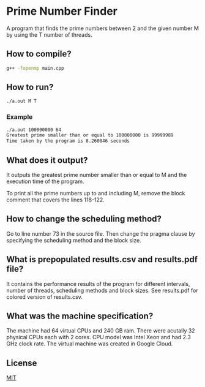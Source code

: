 # Prime Number Finder

A program that finds the prime numbers between 2 and the given number M by using the T number of threads.

## How to compile?

```bash
g++ -fopenmp main.cpp
```

## How to run?

```bash
./a.out M T
```

### Example

```bash
./a.out 100000000 64
Greatest prime smaller than or equal to 100000000 is 99999989
Time taken by the program is 8.260846 seconds
```

## What does it output?

It outputs the greatest prime number smaller than or equal to M and the execution time of the program.

To print all the prime numbers up to and including M, remove the block comment that covers the lines 118-122. 


## How to change the scheduling method?

Go to line number 73 in the source file. Then change the pragma clause by specifying the scheduling method and the block size. 

## What is prepopulated results.csv and results.pdf file?

It contains the performance results of the program for different intervals, number of threads, scheduling methods and block sizes. See results.pdf for colored version of results.csv.

## What was the machine specification?

The machine had 64 virtual CPUs and 240 GB ram. There were acutally 32 physical CPUs each with 2 cores. CPU model was Intel Xeon and had 2.3 GHz clock rate. The virtual machine was created in Google Cloud.

## License
[MIT](https://choosealicense.com/licenses/mit/)

